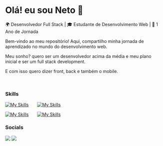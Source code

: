Olá! eu sou Neto 👋
========================================================================================================================================
🌍 Desenvolvedor Full Stack | 🎓 Estudante de Desenvolvimento Web | 🚀 1 Ano de Jornada

Bem-vindo ao meu repositório! Aqui, compartilho minha jornada de aprendizado no mundo do desenvolvimento web.

Meu sonho? quero ser um desenvolvedor acima da média e meu plano inicial e ser um full stack development.

E com isso quero dizer front, back e também o mobile.

<br/>

### Skills

[![My Skills](https://skillicons.dev/icons?i=html,css,bootstrap,tailwind)](https://skillicons.dev) &nbsp;&nbsp;&nbsp;&nbsp;&nbsp;
[![My Skills](https://skillicons.dev/icons?i=js,ts,py,java)](https://skillicons.dev) &nbsp;&nbsp;&nbsp;&nbsp;&nbsp;

[![My Skills](https://skillicons.dev/icons?i=nodejs,mysql,sequelize,prisma,nest,spring)](https://skillicons.dev) &nbsp;&nbsp;&nbsp;&nbsp;&nbsp;
[![My Skills](https://skillicons.dev/icons?i=react,next,redux,docker)](https://skillicons.dev) &nbsp;&nbsp;&nbsp;&nbsp;&nbsp;
<br/>

### Socials
<div> 
  <a href="https://www.instagram.com/joao.eto/" target="_blank"><img src="https://img.shields.io/badge/-Instagram-%23E4405F?style=for-the-badge&logo=instagram&logoColor=white" target="_blank"></a>
  <a href="https://www.linkedin.com/in/joaonetodev-code/" target="_blank"><img src="https://img.shields.io/badge/-LinkedIn-%230077B5?style=for-the-badge&logo=linkedin&logoColor=white" target="_blank"></a> 
</div>
